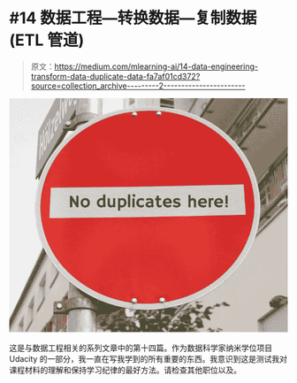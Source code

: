 # #14 数据工程—转换数据—复制数据(ETL 管道)

> 原文：<https://medium.com/mlearning-ai/14-data-engineering-transform-data-duplicate-data-fa7af01cd372?source=collection_archive---------2----------------------->

![](img/fa5029c28957b41f74c6a30e53cdb9fd.png)

这是与数据工程相关的系列文章中的第十四篇。作为数据科学家纳米学位项目 Udacity 的一部分，我一直在写我学到的所有重要的东西。我意识到这是测试我对课程材料的理解和保持学习纪律的最好方法。请检查其他职位以及。